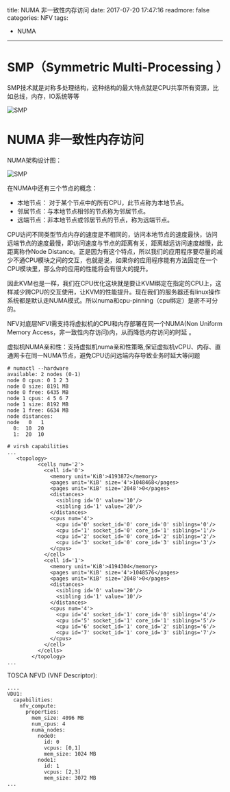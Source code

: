 title: NUMA 非一致性内存访问
date: 2017-07-20 17:47:16
readmore: false
categories: NFV
tags:
- NUMA
---

# SMP（Symmetric Multi-Processing ）

SMP技术就是对称多处理结构，这种结构的最大特点就是CPU共享所有资源，比如总线，内存，IO系统等等

![SMP](/images/numa/numa-1.png)



# NUMA 非一致性内存访问

NUMA架构设计图：

![SMP](/images/numa/numa-2.png)

在NUMA中还有三个节点的概念：

* 本地节点： 对于某个节点中的所有CPU，此节点称为本地节点。
* 邻居节点：与本地节点相邻的节点称为邻居节点。
* 远端节点：非本地节点或邻居节点的节点，称为远端节点。

CPU访问不同类型节点内存的速度是不相同的，访问本地节点的速度最快，访问远端节点的速度最慢，即访问速度与节点的距离有关，距离越远访问速度越慢，此距离称作Node Distance。正是因为有这个特点，所以我们的应用程序要尽量的减少不通CPU模块之间的交互，也就是说，如果你的应用程序能有方法固定在一个CPU模块里，那么你的应用的性能将会有很大的提升。

因此KVM也是一样，我们在CPU优化这块就是要让KVM绑定在指定的CPU上，这样减少跨CPU的交互使用，让KVM的性能提升。现在我们的服务器还有linux操作系统都是默认走NUMA模式。所以numa和cpu-pinning（cpu绑定）是密不可分的。

NFV对底层NFVI需支持将虚拟机的CPU和内存部署在同一个NUMA(Non Uniform Memory Access，非一致性内存访问)内，从而降低内存访问的时延 。

虚拟机NUMA亲和性：支持虚拟机numa亲和性策略,保证虚拟机vCPU、内存、直通网卡在同一NUMA节点，避免CPU访问远端内存导致业务时延大等问题

    # numactl --hardware
    available: 2 nodes (0-1)
    node 0 cpus: 0 1 2 3
    node 0 size: 8191 MB
    node 0 free: 6435 MB
    node 1 cpus: 4 5 6 7
    node 1 size: 8192 MB
    node 1 free: 6634 MB
    node distances:
    node   0   1
      0:  10  20
      1:  20  10
    
    # virsh capabilities
    ...
       <topology>
              <cells num='2'>
                <cell id='0'>
                  <memory unit='KiB'>4193872</memory>
                  <pages unit='KiB' size='4'>1048468</pages>
                  <pages unit='KiB' size='2048'>0</pages>
                  <distances>
                    <sibling id='0' value='10'/>
                    <sibling id='1' value='20'/>
                  </distances>
                  <cpus num='4'>
                    <cpu id='0' socket_id='0' core_id='0' siblings='0'/>
                    <cpu id='1' socket_id='0' core_id='1' siblings='1'/>
                    <cpu id='2' socket_id='0' core_id='2' siblings='2'/>
                    <cpu id='3' socket_id='0' core_id='3' siblings='3'/>
                  </cpus>
                </cell>
                <cell id='1'>
                  <memory unit='KiB'>4194304</memory>
                  <pages unit='KiB' size='4'>1048576</pages>
                  <pages unit='KiB' size='2048'>0</pages>
                  <distances>
                    <sibling id='0' value='20'/>
                    <sibling id='1' value='10'/>
                  </distances>
                  <cpus num='4'>
                    <cpu id='4' socket_id='1' core_id='0' siblings='4'/>
                    <cpu id='5' socket_id='1' core_id='1' siblings='5'/>
                    <cpu id='6' socket_id='1' core_id='2' siblings='6'/>
                    <cpu id='7' socket_id='1' core_id='3' siblings='7'/>
                  </cpus>
                </cell>
              </cells>
            </topology>
    ...


TOSCA NFVD (VNF Descriptor):

    ....
    VDU1:
      capabilities:
        nfv_compute:
          properties:
            mem_size: 4096 MB
            num_cpus: 4
            numa_nodes:
              node0:
                id: 0
                vcpus: [0,1]
                mem_size: 1024 MB
              node1:
                id: 1
                vcpus: [2,3]
                mem_size: 3072 MB
    ...

